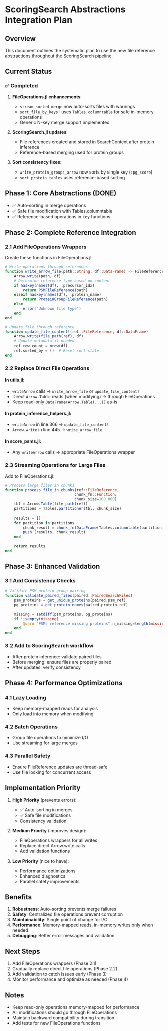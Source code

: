 # ScoringSearch Abstractions Integration Plan

## Overview
This document outlines the systematic plan to use the new file reference abstractions throughout the ScoringSearch pipeline.

## Current Status

### ✅ Completed
1. **FileOperations.jl enhancements**:
   - `stream_sorted_merge` now auto-sorts files with warnings
   - `sort_file_by_keys!` uses `Tables.columntable` for safe in-memory operations
   - Generic N-key merge support implemented

2. **ScoringSearch.jl updates**:
   - File references created and stored in SearchContext after protein inference
   - Reference-based merging used for protein groups

3. **Sort consistency fixes**:
   - `write_protein_groups_arrow` now sorts by single key (`:pg_score`)
   - `sort_protein_tables` uses reference-based sorting

## Phase 1: Core Abstractions (DONE)
- ✅ Auto-sorting in merge operations
- ✅ Safe file modification with Tables.columntable
- ✅ Reference-based operations in key functions

## Phase 2: Complete Reference Integration

### 2.1 Add FileOperations Wrappers
Create these functions in FileOperations.jl:

```julia
# Write operations through references
function write_arrow_file(path::String, df::DataFrame) -> FileReference
    Arrow.write(path, df)
    # Determine reference type based on content
    if haskey(names(df), :precursor_idx)
        return PSMFileReference(path)
    elseif haskey(names(df), :protein_name)
        return ProteinGroupFileReference(path)
    else
        error("Unknown file type")
    end
end

# Update file through reference
function update_file_content!(ref::FileReference, df::DataFrame)
    Arrow.write(file_path(ref), df)
    # Update metadata if needed
    ref.row_count = nrow(df)
    ref.sorted_by = ()  # Reset sort state
end
```

### 2.2 Replace Direct File Operations

#### In utils.jl:
- `writeArrow` calls → `write_arrow_file` or `update_file_content!`
- Direct `Arrow.Table` reads (when modifying) → through FileOperations
- Keep read-only `DataFrame(Arrow.Table(...))` as-is

#### In protein_inference_helpers.jl:
- `writeArrow` in line 366 → `update_file_content!`
- `Arrow.write` in line 445 → `write_arrow_file`

#### In score_psms.jl:
- Any `writeArrow` calls → appropriate FileOperations wrapper

### 2.3 Streaming Operations for Large Files

Add to FileOperations.jl:
```julia
# Process large files in chunks
function process_file_in_chunks(ref::FileReference, 
                               chunk_fn::Function;
                               chunk_size=100_000)
    tbl = Arrow.Table(file_path(ref))
    partitions = Tables.partitioner(tbl, chunk_size)
    
    results = []
    for partition in partitions
        chunk_result = chunk_fn(DataFrame(Tables.columntable(partition)))
        push!(results, chunk_result)
    end
    
    return results
end
```

## Phase 3: Enhanced Validation

### 3.1 Add Consistency Checks
```julia
# Validate PSM-protein group pairing
function validate_paired_files(paired::PairedSearchFiles)
    psm_proteins = get_unique_proteins(paired.psm_ref)
    pg_proteins = get_protein_names(paired.protein_ref)
    
    missing = setdiff(psm_proteins, pg_proteins)
    if !isempty(missing)
        @warn "PSMs reference missing proteins" n_missing=length(missing)
    end
end
```

### 3.2 Add to ScoringSearch workflow
- After protein inference: validate paired files
- Before merging: ensure files are properly paired
- After updates: verify consistency

## Phase 4: Performance Optimizations

### 4.1 Lazy Loading
- Keep memory-mapped reads for analysis
- Only load into memory when modifying

### 4.2 Batch Operations
- Group file operations to minimize I/O
- Use streaming for large merges

### 4.3 Parallel Safety
- Ensure FileReference updates are thread-safe
- Use file locking for concurrent access

## Implementation Priority

1. **High Priority** (prevents errors):
   - ✅ Auto-sorting in merges
   - ✅ Safe file modifications
   - Consistency validation

2. **Medium Priority** (improves design):
   - FileOperations wrappers for all writes
   - Replace direct Arrow.write calls
   - Add validation functions

3. **Low Priority** (nice to have):
   - Performance optimizations
   - Enhanced diagnostics
   - Parallel safety improvements

## Benefits

1. **Robustness**: Auto-sorting prevents merge failures
2. **Safety**: Centralized file operations prevent corruption
3. **Maintainability**: Single point of change for I/O
4. **Performance**: Memory-mapped reads, in-memory writes only when needed
5. **Debugging**: Better error messages and validation

## Next Steps

1. Add FileOperations wrappers (Phase 2.1)
2. Gradually replace direct file operations (Phase 2.2)
3. Add validation to catch issues early (Phase 3)
4. Monitor performance and optimize as needed (Phase 4)

## Notes

- Keep read-only operations memory-mapped for performance
- All modifications should go through FileOperations
- Maintain backward compatibility during transition
- Add tests for new FileOperations functions